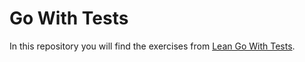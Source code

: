 # Go With Tests

In this repository you will find the exercises from [Lean Go With Tests](https://quii.gitbook.io/learn-go-with-tests).

